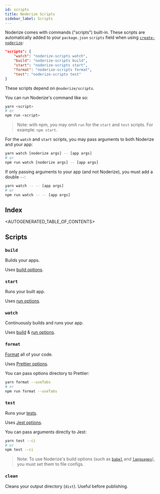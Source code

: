 ```yaml
---
id: scripts
title: Noderize Scripts
sidebar_label: Scripts
---
```


Noderize comes with commands ("scripts") built-in. These scripts are automatically added to your `package.json` `scripts` field when using [`create-noderize`](create.md):

```json
"scripts": {
    "watch": "noderize-scripts watch",
    "build": "noderize-scripts build",
    "start": "noderize-scripts start",
    "format": "noderize-scripts format",
    "test": "noderize-scripts test"
}
```

These scripts depend on `@noderize/scripts`.

You can run Noderize's command like so:

```bash
yarn <script>
# or
npm run <script>
```

> Note: with npm, you may omit `run` for the `start` and `test` scripts. For example: `npm start`.

For the `watch` and `start` scripts, you may pass arguments to both Noderize and your app:

```bash
yarn watch [noderize args] -- [app args]
# or
npm run watch [noderize args] -- [app args]
```

If only passing arguments to your app (and not Noderize), you must add a double `--`:

```bash
yarn watch -- -- [app args]
# or
npm run watch -- -- [app args]
```

## Index

<AUTOGENERATED_TABLE_OF_CONTENTS>

## Scripts

### `build`

Builds your apps.

Uses [build options](configuration-noderize.md#build-options).

### `start`

Runs your built app.

Uses [run options](configuration-noderize.md#run-options).

### `watch`

Continuously builds and runs your app.

Uses [build](configuration-noderize.md#build-options) & [run options](configuration-noderize.md#run-options).

### `format`

[Format](features-formatting.md) all of your code.

Uses [Prettier options](configuration-prettier.md).

You can pass options directory to Prettier:

```bash
yarn format --useTabs
# or
npm run format --useTabs
```

### `test`

Runs your [tests](features-testing.md).

Uses [Jest options](configuration-jest.md).

You can pass arguments directly to Jest:

```bash
yarn test --ci
# or
npm test --ci
```

> Note: To use Noderize's build options (such as [`babel`](configuration-noderize.md#babel) and [`languages`](configuration-noderize.md#languages)), you must set them to file configs.

### `clean`

Cleans your output directory (`dist`). Useful before publishing.
